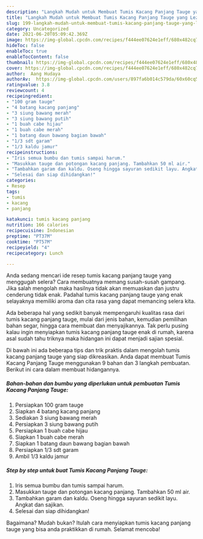 ```yaml
---
description: "Langkah Mudah untuk Membuat Tumis Kacang Panjang Tauge yang Lezat"
title: "Langkah Mudah untuk Membuat Tumis Kacang Panjang Tauge yang Lezat"
slug: 199-langkah-mudah-untuk-membuat-tumis-kacang-panjang-tauge-yang-lezat
category: Uncategorized
date: 2021-06-20T05:09:42.369Z
image: https://img-global.cpcdn.com/recipes/f444ee07624e1eff/680x482cq70/tumis-kacang-panjang-tauge-foto-resep-utama.jpg
hideToc: false
enableToc: true
enableTocContent: false
thumbnail: https://img-global.cpcdn.com/recipes/f444ee07624e1eff/680x482cq70/tumis-kacang-panjang-tauge-foto-resep-utama.jpg
cover: https://img-global.cpcdn.com/recipes/f444ee07624e1eff/680x482cq70/tumis-kacang-panjang-tauge-foto-resep-utama.jpg
author:  Aang Hudaya
authorAv:  https://img-global.cpcdn.com/users/897fa6b014c579da/60x60cq50/avatar.jpg
ratingvalue: 3.8
reviewcount: 4
recipeingredient:
- "100 gram tauge"
- "4 batang kacang panjang"
- "3 siung bawang merah"
- "3 siung bawang putih"
- "1 buah cabe hijau"
- "1 buah cabe merah"
- "1 batang daun bawang bagian bawah"
- "1/3 sdt garam"
- "1/3 kaldu jamur"
recipeinstructions:
- "Iris semua bumbu dan tumis sampai harum."
- "Masukkan tauge dan potongan kacang panjang. Tambahkan 50 ml air."
- "Tambahkan garam dan kaldu. Oseng hingga sayuran sedikit layu. Angkat dan sajikan."
- "Selesai dan siap dihidangkan!"
categories:
- Resep
tags:
- tumis
- kacang
- panjang

katakunci: tumis kacang panjang 
nutrition: 166 calories
recipecuisine: Indonesian
preptime: "PT37M"
cooktime: "PT57M"
recipeyield: "4"
recipecategory: Lunch

---
```



Anda sedang mencari ide resep tumis kacang panjang tauge yang menggugah selera? Cara membuatnya memang susah-susah gampang. Jika salah mengolah maka hasilnya tidak akan memuaskan dan justru cenderung tidak enak. Padahal tumis kacang panjang tauge yang enak selayaknya memiliki aroma dan cita rasa yang dapat memancing selera kita.


Ada beberapa hal yang sedikit banyak mempengaruhi kualitas rasa dari tumis kacang panjang tauge, mulai dari jenis bahan, kemudian pemilihan bahan segar, hingga cara membuat dan menyajikannya. Tak perlu pusing kalau ingin menyiapkan tumis kacang panjang tauge enak di rumah, karena asal sudah tahu triknya maka hidangan ini dapat menjadi sajian spesial.




Di bawah ini ada beberapa tips dan trik praktis dalam mengolah tumis kacang panjang tauge yang siap dikreasikan. Anda dapat membuat Tumis Kacang Panjang Tauge menggunakan 9 bahan dan 3 langkah pembuatan. Berikut ini cara dalam membuat hidangannya.

<!--inarticleads1-->

##### Bahan-bahan dan bumbu yang diperlukan untuk pembuatan Tumis Kacang Panjang Tauge:

1. Persiapkan 100 gram tauge
1. Siapkan 4 batang kacang panjang
1. Sediakan 3 siung bawang merah
1. Persiapkan 3 siung bawang putih
1. Persiapkan 1 buah cabe hijau
1. Siapkan 1 buah cabe merah
1. Siapkan 1 batang daun bawang bagian bawah
1. Persiapkan 1/3 sdt garam
1. Ambil 1/3 kaldu jamur




<!--inarticleads2-->

##### Step by step untuk buat Tumis Kacang Panjang Tauge:

1. Iris semua bumbu dan tumis sampai harum.
1. Masukkan tauge dan potongan kacang panjang. Tambahkan 50 ml air.
1. Tambahkan garam dan kaldu. Oseng hingga sayuran sedikit layu. Angkat dan sajikan.
1. Selesai dan siap dihidangkan!



Bagaimana? Mudah bukan? Itulah cara menyiapkan tumis kacang panjang tauge yang bisa anda praktikkan di rumah. Selamat mencoba!
